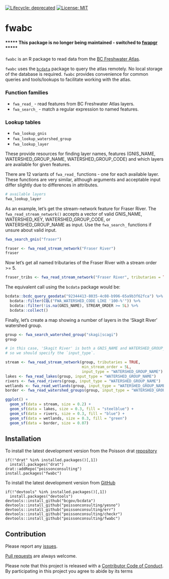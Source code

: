 
<!-- README.md is generated from README.Rmd. Please edit that file -->
<!-- badges: start -->

[![Lifecycle:
deprecated](https://img.shields.io/badge/lifecycle-deprecated-orange.svg)](https://lifecycle.r-lib.org/articles/stages.html#deprecated)
[![License:
MIT](https://img.shields.io/badge/License-MIT-green.svg)](https://opensource.org/licenses/MIT)
<!-- badges: end -->

# fwabc

#### \*\*\*\*\* This package is no longer being maintained - switched to [fwapgr](https://github.com/poissonconsulting/fwapgr) \*\*\*\*\*

`fwabc` is an R package to read data from the [BC Freshwater
Atlas](https://www2.gov.bc.ca/assets/gov/data/geographic/topography/fwa/fwa_user_guide.pdf).

`fwabc` uses the [`bcdata`](https://github.com/bcgov/bcdata) package to
query the atlas remotely. No local storage of the database is required.
`fwabc` provides convenience for common queries and tools/lookups to
facilitate working with the atlas.

### Function families

-   `fwa_read_` - read features from BC Freshwater Atlas layers.
-   `fwa_search_` - match a regular expression to named features.

### Lookup tables

-   `fwa_lookup_gnis`
-   `fwa_lookup_watershed_group`
-   `fwa_lookup_layer`

These provide resources for finding layer names, features (GNIS\_NAME,
WATERSHED\_GROUP\_NAME, WATERSHED\_GROUP\_CODE) and which layers are
available for given features.

There are 12 variants of `fwa_read_` functions - one for each available
layer. These functions are very similar, although arguments and
acceptable input differ slightly due to differences in attributes.

``` r
# available layers
fwa_lookup_layer
```

As an example, let’s get the stream-network feature for Fraser River.
The `fwa_read_stream_network()` accepts a vector of valid GNIS\_NAME,
WATERSHED\_KEY, WATERSHED\_GROUP\_CODE, or WATERSHED\_GROUP\_NAME as
input. Use the `fwa_search_` functions if unsure about valid input.

``` r
fwa_search_gnis("fraser") 

fraser <- fwa_read_stream_network("Fraser River")
fraser
```

Now let’s get all named tributaries of the Fraser River with a stream
order &gt;= 5.

``` r
fraser_tribs <- fwa_read_stream_network("Fraser River", tributaries = TRUE, named_only = TRUE, min_stream_order = 5L)
```

The equivalent call using the `bcdata` package would be:

``` r
bcdata::bcdc_query_geodata("92344413-8035-4c08-b996-65a9b3f62fca") %>%
  bcdata::filter(CQL("FWA_WATERSHED_CODE LIKE '100-%'")) %>%
  bcdata::filter(!is.na(GNIS_NAME), STREAM_ORDER >= 5L) %>%
  bcdata::collect()
```

Finally, let’s create a map showing a number of layers in the ‘Skagit
River’ watershed group.

``` r
group <- fwa_search_watershed_group("skagi|scagi")
group

# in this case, 'Skagit River' is both a GNIS_NAME and WATERSHED_GROUP_NAME,
# so we should specify the `input_type`.

stream <- fwa_read_stream_network(group, tributaries = TRUE, 
                                  min_stream_order = 5L, 
                                  input_type = "WATERSHED_GROUP_NAME")
lakes <- fwa_read_lakes(group, input_type = "WATERSHED_GROUP_NAME")
rivers <- fwa_read_rivers(group, input_type = "WATERSHED_GROUP_NAME")
wetlands <- fwa_read_wetlands(group, input_type = "WATERSHED_GROUP_NAME")
border <- fwa_read_watershed_groups(group, input_type = "WATERSHED_GROUP_NAME")

ggplot() +
  geom_sf(data = stream, size = 0.2) + 
  geom_sf(data = lakes, size = 0.3, fill = "steelblue") + 
  geom_sf(data = rivers, size = 0.3, fill = "blue") +
  geom_sf(data = wetlands, size = 0.3, fill = "green")
  geom_sf(data = border, size = 0.07) 
```

<!-- With the `fwabc` package we make these queries easier by doing much of the work in the background and by providing functions and lookup tables to search for valid feature names. For example, the above can be accomplished with: -->
<!-- ```{r bcdata, eval = FALSE} -->
<!-- fwa_search_gnis("fraser river") %>% -->
<!--   fwa_read_stream_network(named_only = TRUE, tributaries = TRUE, min_stream_order = 5L) -->
<!-- ``` -->
<!-- If you prefer to review the result without collecting (which can take a long time for large requests), use the argument `collect = FALSE`. -->
<!-- We currently provide functions for 11 datasets. Since each dataset has different attributes, acceptable x input and function arguments differ slightly for each. For example, fwa_read_watershed_group() accepts only valid WATERSHED_GROUP_CODE or WATERSHED_GROUP_NAME as input and does not provide the option to get tributaries or filter by named/stream order. -->
<!-- If you are familiar with the atlas and require greater query flexibility, then we suggest using the fantastic `bcdata` package directly. -->

## Installation

To install the latest development version from the Poisson drat
[repository](https://github.com/poissonconsulting/drat)

    if(!"drat" %in% installed.packages()[,1]) 
      install.packages("drat")
    drat::addRepo("poissonconsulting")
    install.packages("fwabc")

To install the latest development version from
[GitHub](https://github.com/poissonconsulting/fwabc)

    if(!"devtools" %in% installed.packages()[,1]) 
      install.packages("devtools")
    devtools::install_github("bcgov/bcdata")
    devtools::install_github("poissonconsulting/yesno")
    devtools::install_github("poissonconsulting/err")
    devtools::install_github("poissonconsulting/checkr")
    devtools::install_github("poissonconsulting/fwabc")

<!-- ## Usage -->
<!-- ### Function families -->
<!-- + `fwa_read_` - read features from BC Freshwater Atlas layers. -->
<!-- + `fwa_pull_` - return a modified version of some input (e.g. another input type, or tributaries of that input). -->
<!-- + `fwa_search_` - match a regular expression to official named features. -->
<!-- ### Lookup tables -->
<!-- `fwa_lookup_gnis`, `fwa_lookup_watershed_group`, `fwa_lookup_layer` provide resources for finding layer names, named features and which layers have data for particular features.  -->
<!-- ### Read  -->
<!-- Read features from available layers using the `fwa_read()` function: -->
<!-- ```{r stream} -->
<!-- library(ggplot2) -->
<!-- library(magrittr) -->
<!-- library(fwabc) -->
<!-- fwa_read(c("SKGT", 356439092), layer = "stream-network")  -->
<!-- ``` -->
<!-- All `fwa_read_` functions return a [sf](https://github.com/r-spatial/sf) object and require some combination of `WATERSHED_KEY` and `WATERSHED_GROUP_CODE` as input. -->
<!-- ```{r lookup} -->
<!-- fwa_lookup_layer -->
<!-- ``` -->
<!-- Read features from multiple layers for Skagit River watershed group: -->
<!-- ```{r layers} -->
<!-- layers <- c("stream-network", "rivers", "lakes", "watershed-groups") -->
<!-- x <- lapply(layers, function(x) fwa_read("SKGT", layer = x)) -->
<!-- names(x) <- layers -->
<!-- ggplot() +  -->
<!--     geom_sf(data = x[["watershed-groups"]], size = 0.2) + -->
<!--     geom_sf(data = x[["lakes"]], size = 0.3, fill = "steelblue") + -->
<!--     geom_sf(data = x[["rivers"]], size = 0.3, fill = "steelblue") + -->
<!--     geom_sf(data = x[["stream-network"]][x[["stream-network"]]$STREAM_ORDER > 2,], size = 0.07)  -->
<!-- ``` -->
<!-- There is a convenience function for each layer, e.g. `fwa_read_stream_network()`, `fwa_read_watershed_groups()`, `fwa_read_coastlines()` etc. -->
<!-- To read an entire layer, leave the default `x = NULL`. Some layers (e.g. `stream-network` and `watersheds`) are very large. -->
<!-- ```{r wsgroup} -->
<!-- library(rmapshaper) -->
<!-- x <- fwa_read_watershed_groups(ask = FALSE) %>% -->
<!--   # simplify with rmapshaper package -->
<!--   rmapshaper::ms_simplify()   -->
<!-- ggplot() +  -->
<!--   geom_sf(data = x, size = 0.05, aes(fill = WATERSHED_GROUP_NAME), show.legend = FALSE)  -->
<!-- ``` -->
<!-- ### Search and pull -->
<!-- `fwa_search_` and `fwa_pull_` functions can be used to find `WATERSHED_KEY` or `WATERSHED_GROUP_CODE`. -->
<!-- Match a regular expression to an official stream name (`GNIS_NAME`) or watershed group name (`WATERSHED_GROUP_NAME`): -->
<!-- ```{r search} -->
<!-- fwa_search_gnis("skagi|scagi") -->
<!-- fwa_search_watershed_group("skagi|scagi") -->
<!-- ``` -->
<!-- Pull the `WATERSHED_KEY` or `WATERSHED_GROUP_CODE` from the official name and provide to `fwa_read_`: -->
<!-- ```{r pipe} -->
<!-- stream <- fwa_search_gnis("skagi|scagi") %>% -->
<!--   fwa_pull_watershed_key() %>% -->
<!--   fwa_read_stream_network() -->
<!-- wshed <- fwa_search_watershed_group("skagi|scagi") %>% -->
<!--   fwa_pull_watershed_group_code() %>% -->
<!--   fwa_read_watershed_groups() -->
<!-- ggplot() + -->
<!--   geom_sf(data = wshed, size = 0.2) + -->
<!--   geom_sf(data = stream)  -->
<!-- ``` -->
<!-- ### Tributaries -->
<!-- Use `fwa_pull_tributaries()` to get tributaries from a `WATERSHED_KEY`: -->
<!-- ```{r tribs} -->
<!-- tribs <- fwa_search_gnis("skagit") %>% -->
<!--   fwa_pull_watershed_key() %>% -->
<!--   fwa_pull_tributaries(order = 1L) %>% -->
<!--   fwa_read_stream_network() -->
<!-- ggplot() + -->
<!--   geom_sf(data = wshed, size = 0.2) + -->
<!--   geom_sf(data = stream) + -->
<!--   geom_sf(data = tribs, size = 0.1)  -->
<!-- ``` -->

## Contribution

Please report any
[issues](https://github.com/poissonconsulting/fwabc/issues).

[Pull requests](https://github.com/poissonconsulting/fwabc/pulls) are
always welcome.

Please note that this project is released with a [Contributor Code of
Conduct](CONDUCT.md). By participating in this project you agree to
abide by its terms
